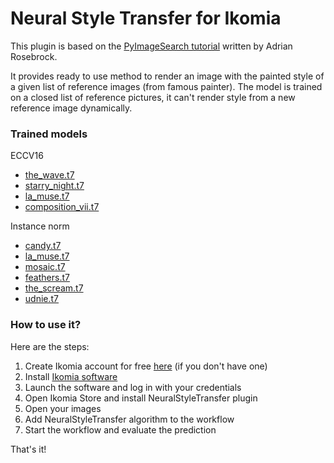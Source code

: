 # Neural Style Transfer for Ikomia

This plugin is based on the [PyImageSearch tutorial](https://www.pyimagesearch.com/2018/08/27/neural-style-transfer-with-opencv/) written by Adrian Rosebrock.

It provides ready to use method to render an image with the painted style of a given list of reference images (from famous painter). The model is trained on a closed list of reference pictures, it can't render style from a new reference image dynamically.

### Trained models

ECCV16
- [the_wave.t7](http://cs.stanford.edu/people/jcjohns/fast-neural-style/models/eccv16/the_wave.t7)
- [starry_night.t7](http://cs.stanford.edu/people/jcjohns/fast-neural-style/models/eccv16/starry_night.t7)
- [la_muse.t7](http://cs.stanford.edu/people/jcjohns/fast-neural-style/models/eccv16/la_muse.t7)
- [composition_vii.t7](http://cs.stanford.edu/people/jcjohns/fast-neural-style/models/eccv16/composition_vii.t7)

Instance norm
- [candy.t7](http://cs.stanford.edu/people/jcjohns/fast-neural-style/models/instance_norm/candy.t7)
- [la_muse.t7](http://cs.stanford.edu/people/jcjohns/fast-neural-style/models/instance_norm/la_muse.t7)
- [mosaic.t7](http://cs.stanford.edu/people/jcjohns/fast-neural-style/models/instance_norm/mosaic.t7)
- [feathers.t7](http://cs.stanford.edu/people/jcjohns/fast-neural-style/models/instance_norm/feathers.t7)
- [the_scream.t7](http://cs.stanford.edu/people/jcjohns/fast-neural-style/models/instance_norm/the_scream.t7)
- [udnie.t7](http://cs.stanford.edu/people/jcjohns/fast-neural-style/models/instance_norm/udnie.t7)

### How to use it?
Here are the steps:

1. Create Ikomia account for free [here](https://ikomia.com/accounts/signup/) (if you don't have one)
2. Install [Ikomia software](https://ikomia.com/en/download)
3. Launch the software and log in with your credentials
4. Open Ikomia Store and install NeuralStyleTransfer plugin
5. Open your images
6. Add NeuralStyleTransfer algorithm to the workflow
7. Start the workflow and evaluate the prediction

That's it!
